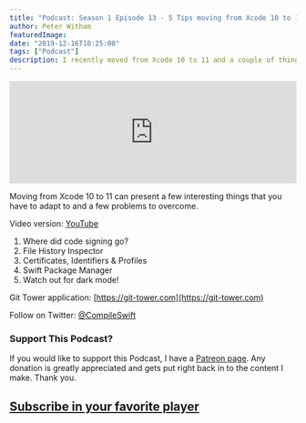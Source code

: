 ```yaml
---
title: "Podcast: Season 1 Episode 13 - 5 Tips moving from Xcode 10 to 11"
author: Peter Witham
featuredImage:
date: "2019-12-16T10:25:00"
tags: ["Podcast"]
description: I recently moved from Xcode 10 to 11 and a couple of things caused me some trouble, here are five things to watch out for.
---
```


<iframe width="100%" height="180" frameborder="no" scrolling="no" seamless src="https://share.transistor.fm/e/7d9ac776/dark"></iframe>

Moving from Xcode 10 to 11 can present a few interesting things that you have to adapt to and a few problems to overcome.

Video version: [YouTube](https://youtu.be/PxBZmzqaEpg)

1. Where did code signing go?
2. File History Inspector
3. Certificates, Identifiers & Profiles
4. Swift Package Manager
5. Watch out for dark mode!

Git Tower application: [https://git-tower.com](https://git-tower.com)

Follow on Twitter: [@CompileSwift](https://twitter.com/compileswift)

### Support This Podcast?

If you would like to support this Podcast, I have a [Patreon page](https://patreon.com/pwcom). Any donation is greatly appreciated and gets put right back in to the content I make.
Thank you.

## [Subscribe in your favorite player](https://pw.d.pr/5TbjRs)
